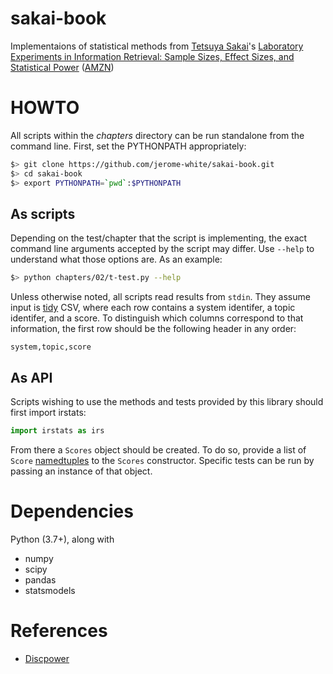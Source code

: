 # sakai-book

Implementaions of statistical methods from [Tetsuya
Sakai](http://sakailab.com/tetsuya/)'s [Laboratory Experiments in
Information Retrieval: Sample Sizes, Effect Sizes, and Statistical
Power](http://sakailab.com/leirbook/)
([AMZN](https://www.amazon.com/dp/9811311986))

# HOWTO

All scripts within the *chapters* directory can be run standalone from
the command line. First, set the PYTHONPATH appropriately:

```bash
$> git clone https://github.com/jerome-white/sakai-book.git
$> cd sakai-book
$> export PYTHONPATH=`pwd`:$PYTHONPATH
```

## As scripts

Depending on the test/chapter that the script is implementing, the
exact command line arguments accepted by the script may differ. Use
`--help` to understand what those options are. As an example:

```bash
$> python chapters/02/t-test.py --help
```

Unless otherwise noted, all scripts read results from `stdin`. They
assume input is [tidy](http://vita.had.co.nz/papers/tidy-data.html)
CSV, where each row contains a system identifer, a topic identifer,
and a score. To distinguish which columns correspond to that
information, the first row should be the following header in any
order:

```
system,topic,score
```

## As API

Scripts wishing to use the methods and tests provided by this library
should first import irstats:

```python
import irstats as irs
```

From there a `Scores` object should be created. To do so, provide a
list of `Score`
[namedtuples](https://docs.python.org/3.7/library/collections.html#collections.namedtuple)
to the `Scores` constructor. Specific tests can be run by passing an
instance of that object.

# Dependencies

Python (3.7+), along with

* numpy
* scipy
* pandas
* statsmodels

# References

* [Discpower](http://research.nii.ac.jp/ntcir/tools/discpower-en.html)
